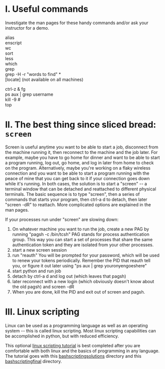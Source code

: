 # I. Useful commands

Investigate the man pages for these handy commands and/or ask your instructor for a demo.

alias    
enscript    
wc    
sort    
less    
which    
grep    
grep -H -r "words to find" *    
[locate]    (not available on all machines)    

ctrl-z & fg    
ps aux | grep username    
kill -9 #    
top    

# II. The best thing since sliced bread: `screen`    

Screen is useful anytime you want to be able to start a job, disconnect from the machine running it, then reconnect to the machine and the job later. For example, maybe you have to go home for dinner and want to be able to start a program running, log out, go home, and log in later from home to check on the program. Alternatively, maybe you're working on a flaky wireless connection and you want to be able to start a program running with the peace of mine that you can get back to it if your connection goes down while it's running. In both cases, the solution is to start a "screen" -- a terminal window that can be detached and reattached to different physical terminals. The basic sequence is to type "screen", then a series of commands that starts your program, then ctrl-a d to detach, then later "screen -dR" to reattach. More complicated options are explained in the man pages.

If your processes run under "screen" are slowing down:        
1) On whatever machine you want to run the job, create a new PAG by running "pagsh -c /bin/tcsh" PAG stands for process authentication group. This way you can start a set of processes that share the same authentication token and they are isolated from your other processes.     
2) start a new screen session     
3) run "reauth" You will be prompted for your password, which will be used to renew your tokens periodically. Remember the PID that reauth tell you, or figure it out later using "ps aux | grep youronyengoeshere"     
4) start python and run job     
5) detach by ctrl-a d and log out (which leaves that pagsh)     
6) later reconnect with a new login (which obviously doesn't know about the old pagsh) and screen -dR     
7) When you are done, kill the PID and exit out of screen and pagsh.     

# III. Linux scripting

Linux can be used as a programming language as well as an operating system -- this is called linux scripting. Most linux scripting capabilities can be accomplished in python, but with reduced efficiency. 

This optional [linux scripting tutorial](https://github.com/capprogram/2017bootcamp-general/blob/master/bashscripting.txt) is best completed after you are comfortable with both linux and the basics of programming in any language. The tutorial goes with this [bashscriptingsolutions](https://github.com/capprogram/2017bootcamp-general/blob/master/bashscriptingsolutions/) directory and this [bashscriptingfinal](https://github.com/capprogram/2017bootcamp-general/blob/master/bashscriptingfinal/) directory.
